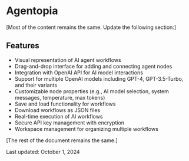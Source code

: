 # Agentopia

[Most of the content remains the same. Update the following section:]

## Features

- Visual representation of AI agent workflows
- Drag-and-drop interface for adding and connecting agent nodes
- Integration with OpenAI API for AI model interactions
- Support for multiple OpenAI models including GPT-4, GPT-3.5-Turbo, and their variants
- Customizable node properties (e.g., AI model selection, system messages, temperature, max tokens)
- Save and load functionality for workflows
- Download workflows as JSON files
- Real-time execution of AI workflows
- Secure API key management with encryption
- Workspace management for organizing multiple workflows

[The rest of the document remains the same.]

Last updated: October 1, 2024